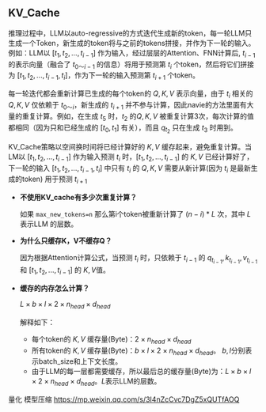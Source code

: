 ## KV_Cache
推理过程中，LLM以auto-regressive的方式迭代生成新的token，每一轮LLM只生成一个Token，新生成的token将与之前的tokens拼接，并作为下一轮的输入。例如：LLM以 $[t_1,t_2,...,t_{i-1}]$ 作为输入，经过层层的Attention、FNN计算后, $t_{i-1}$ 的表示向量（融合了 $t_{0～i-1}$ 的信息）将用于预测第 $t_{i}$ 个token，然后将它们拼接为 $[t_1,t_2,...,t_{i-1},t_{i}]$，作为下一轮的输入预测第 $t_{i+1}$ 个token。

每一轮迭代都会重新计算已生成的每个token的 $Q,K,V$ 表示向量，由于 $t_{i}$ 相关的 $Q,K,V$ 仅依赖于 $t_{0～i}$，新生成的 $t_{i+1}$ 并不参与计算，因此navie的方法里面有大量的重复计算。例如，在生成 $t_5$ 时，$t_2$ 的$Q,K,V$ 被重复计算3次，每次计算的值都相同（因为只和已经生成的 $[t_0,t_1]$ 有关），而且 $q_{t_2}$ 只在生成 $t_3$ 时用到。

KV_Cache策略以空间换时间将已经计算好的 $K,V$ 缓存起来，避免重复计算。当LM以 $[t_1,t_2,...,t_{i-1}]$ 作为输入预测 $t_{i}$ 时，$[t_1,t_2,...,t_{i-1}]$ 的 $K,V$ 已经计算好了，下一轮的输入 $[t_1,t_2,...,t_{i-1},t_{i}]$ 中只有 $t_{i}$ 的 $Q,K,V$ 需要从新计算(因为 $t_{i}$ 是最新生成的token) 用于预测 $t_{i+1}$

* **不使用KV_cache有多少次重复计算？**
  
  如果 `max_new_tokens=n` 那么第i个token被重新计算了 $(n-i)*L$ 次，其中 $L$ 表示LLM 的层数。

* **为什么只缓存K，V不缓存Q？**
  
  因为根据Attention计算公式，当预测 $t_{i}$ 时，只依赖于 $t_{i-1}$ 的 $q_{t_{i-1}}, k_{t_{i-1}}, v_{t_{i-1}}$ 和 $[t_1,t_2,...,t_{i-1}]$ 的 $K,V$值。

* **缓存的内存怎么计算？**
  
  $L\times b\times l\times 2\times n_{head}\times d_{head}$
  
  解释如下：

  * 每个token的 $K,V$ 缓存量(Byte)：$2\times n_{head}\times d_{head}$
  * 所有token的 $K,V$ 缓存量(Byte)：$b\times l\times 2\times n_{head}\times d_{head}$。 $b,l$分别表示batch_size和上下文长度。
  * 由于LLM的每一层都需要缓存，所以最后总的缓存量(Byte)为：$L\times b\times l\times 2\times n_{head}\times d_{head}$。$L$表示LLM的层数。



量化
模型压缩 https://mp.weixin.qq.com/s/3I4nZcCvc7DgZ5xQUTfAOQ
